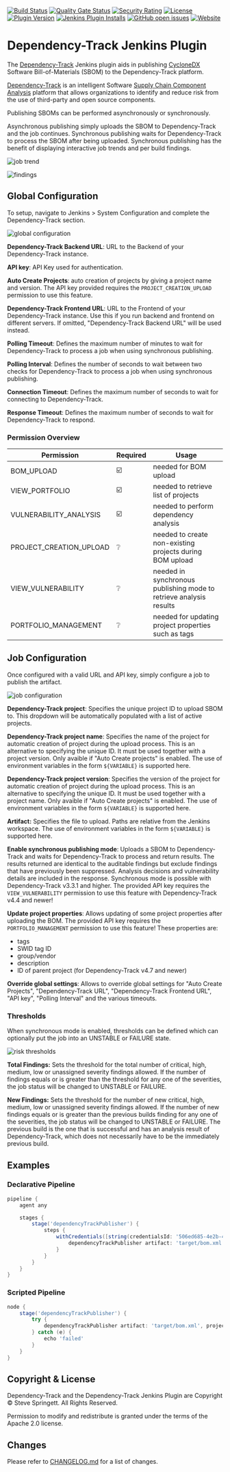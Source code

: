 [![Build Status](https://github.com/jenkinsci/dependency-track-plugin/workflows/CI%20build/badge.svg)](https://github.com/jenkinsci/dependency-track-plugin/actions?query=workflow%3A%22CI+build%22)
[![Quality Gate Status](https://sonarcloud.io/api/project_badges/measure?project=org.jenkins-ci.plugins%3Adependency-track&metric=alert_status)](https://sonarcloud.io/dashboard?id=org.jenkins-ci.plugins%3Adependency-track)
[![Security Rating](https://sonarcloud.io/api/project_badges/measure?project=org.jenkins-ci.plugins%3Adependency-track&metric=security_rating)](https://sonarcloud.io/dashboard?id=org.jenkins-ci.plugins%3Adependency-track)
[![License](https://img.shields.io/badge/license-apache%20v2-brightgreen.svg)](LICENSE.txt)
[![Plugin Version](https://img.shields.io/jenkins/plugin/v/dependency-track.svg)](https://plugins.jenkins.io/dependency-track/)
[![Jenkins Plugin Installs](https://img.shields.io/jenkins/plugin/i/dependency-track.svg?color=blue)](https://plugins.jenkins.io/dependency-track/)
[![GitHub open issues](https://img.shields.io/github/issues-raw/jenkinsci/dependency-track-plugin)](https://github.com/jenkinsci/dependency-track-plugin/issues)
[![Website](https://img.shields.io/badge/https://-dependencytrack.org-blue.svg)](https://dependencytrack.org/)

# Dependency-Track Jenkins Plugin

The [Dependency-Track](https://dependencytrack.org/) Jenkins plugin aids in publishing [CycloneDX](https://cyclonedx.org/) Software Bill-of-Materials (SBOM) to the Dependency-Track platform.

[Dependency-Track](https://dependencytrack.org/) is an intelligent Software [Supply Chain Component Analysis](https://owasp.org/www-community/Component_Analysis) platform that allows organizations to 
identify and reduce risk from the use of third-party and open source components.

Publishing SBOMs can be performed asynchronously or synchronously.

Asynchronous publishing simply uploads the SBOM to Dependency-Track and the job continues. Synchronous publishing waits for Dependency-Track to process the SBOM after being uploaded. Synchronous publishing has the benefit of displaying interactive job trends and per build findings.

![job trend](docs/images/jenkins-job-trend.png)

![findings](docs/images/jenkins-job-findings.png)

## Global Configuration
To setup, navigate to Jenkins > System Configuration and complete the Dependency-Track section.

![global configuration](docs/images/jenkins-global-odt.png)

**Dependency-Track Backend URL**: URL to the Backend of your Dependency-Track instance.

**API key**: API Key used for authentication.

**Auto Create Projects**: auto creation of projects by giving a project name and version. The API key provided requires the `PROJECT_CREATION_UPLOAD` permission to use this feature.

**Dependency-Track Frontend URL**: URL to the Frontend of your Dependency-Track instance. Use this if you run backend and frontend on different servers. If omitted, "Dependency-Track Backend URL" will be used instead.

**Polling Timeout**: Defines the maximum number of minutes to wait for Dependency-Track to process a job when using synchronous publishing.

**Polling Interval**: Defines the number of seconds to wait between two checks for Dependency-Track to process a job when using synchronous publishing.

**Connection Timeout**: Defines the maximum number of seconds to wait for connecting to Dependency-Track.

**Response Timeout**: Defines the maximum number of seconds to wait for Dependency-Track to respond.

### Permission Overview
Permission | Required | Usage
-----------| -------- | -----
BOM_UPLOAD | :ballot_box_with_check: | needed for BOM upload
VIEW_PORTFOLIO | :ballot_box_with_check: | needed to retrieve list of projects
VULNERABILITY_ANALYSIS | :ballot_box_with_check: | needed to perform dependency analysis
PROJECT_CREATION_UPLOAD | :grey_question: | needed to create non-existing projects during BOM upload
VIEW_VULNERABILITY | :grey_question: | needed in synchronous publishing mode to retrieve analysis results
PORTFOLIO_MANAGEMENT | :grey_question: | needed for updating project properties such as tags

## Job Configuration
Once configured with a valid URL and API key, simply configure a job to publish the artifact.

![job configuration](docs/images/jenkins-job-publish.png)

**Dependency-Track project**: Specifies the unique project ID to upload SBOM to. This dropdown will be automatically populated with a list of active projects.

**Dependency-Track project name**: Specifies the name of the project for automatic creation of project during the upload process. This is an alternative to specifying the unique ID. It must be used together with a project version. Only avaible if "Auto Create projects" is enabled. The use of environment variables in the form `${VARIABLE}` is supported here.

**Dependency-Track project version**: Specifies the version of the project for automatic creation of project during the upload process. This is an alternative to specifying the unique ID. It must be used together with a project name. Only avaible if "Auto Create projects" is enabled. The use of environment variables in the form `${VARIABLE}` is supported here.

**Artifact:** Specifies the file to upload. Paths are relative from the Jenkins workspace. The use of environment variables in the form `${VARIABLE}` is supported here.

**Enable synchronous publishing mode**: Uploads a SBOM to Dependency-Track and waits for Dependency-Track to process and return results. The results returned are identical to the auditable findings but exclude findings that have previously been suppressed. Analysis decisions and vulnerability details are included in the response. Synchronous mode is possible with Dependency-Track v3.3.1 and higher. The provided API key requires the `VIEW_VULNERABILITY` permission to use this feature with Dependency-Track v4.4 and newer!

**Update project properties**: Allows updating of some project properties after uploading the BOM. The provided API key requires the `PORTFOLIO_MANAGEMENT` permission to use this feature! These properties are:
- tags
- SWID tag ID
- group/vendor
- description
- ID of parent project (for Dependency-Track v4.7 and newer)

**Override global settings**: Allows to override global settings for "Auto Create Projects", "Dependency-Track URL", "Dependency-Track Frontend URL", "API key", "Polling Interval" and the various timeouts.

### Thresholds

When synchronous mode is enabled, thresholds can be defined which can optionally put the job into an UNSTABLE or FAILURE state.

![risk thresholds](docs/images/jenkins-job-thresholds.png)

**Total Findings:** Sets the threshold for the total number of critical, high, medium, low or unassigned severity findings allowed. If the number of findings equals or is greater than the threshold for any one of the severities, the job status will be changed to UNSTABLE or FAILURE.

**New Findings:** Sets the threshold for the number of new critical, high, medium, low or unassigned severity findings allowed. If the number of new findings equals or is greater than the previous builds finding for any one of the severities, the job status will be changed to UNSTABLE or FAILURE. The previous build is the one that is successful and has an analysis result of Dependency-Track, which does not necessarily have to be the immediately previous build.

## Examples
### Declarative Pipeline

```groovy
pipeline {
    agent any

    stages {
        stage('dependencyTrackPublisher') {
            steps {
                withCredentials([string(credentialsId: '506ed685-4e2b-4d31-a44f-8ba8e67b6341', variable: 'API_KEY')]) {
                    dependencyTrackPublisher artifact: 'target/bom.xml', projectName: 'my-project', projectVersion: 'my-version', synchronous: true, dependencyTrackApiKey: API_KEY, projectProperties: [tags: ['tag1', 'tag2'], swidTagId: 'my swid tag', group: 'my group', parentId: 'parent-uuid']
                }
            }
        }
    }
}
```

### Scripted Pipeline

```groovy
node {
    stage('dependencyTrackPublisher') {
        try {
            dependencyTrackPublisher artifact: 'target/bom.xml', projectId: 'a65ea72b-5b77-40c5-8b19-fb83525f40eb', synchronous: true
        } catch (e) {
            echo 'failed'
        }
    }
}
```

## Copyright & License

Dependency-Track and the Dependency-Track Jenkins Plugin are Copyright © Steve Springett. All Rights Reserved.

Permission to modify and redistribute is granted under the terms of the Apache 2.0 license.

## Changes
Please refer to [CHANGELOG.md](CHANGELOG.md) for a list of changes.
